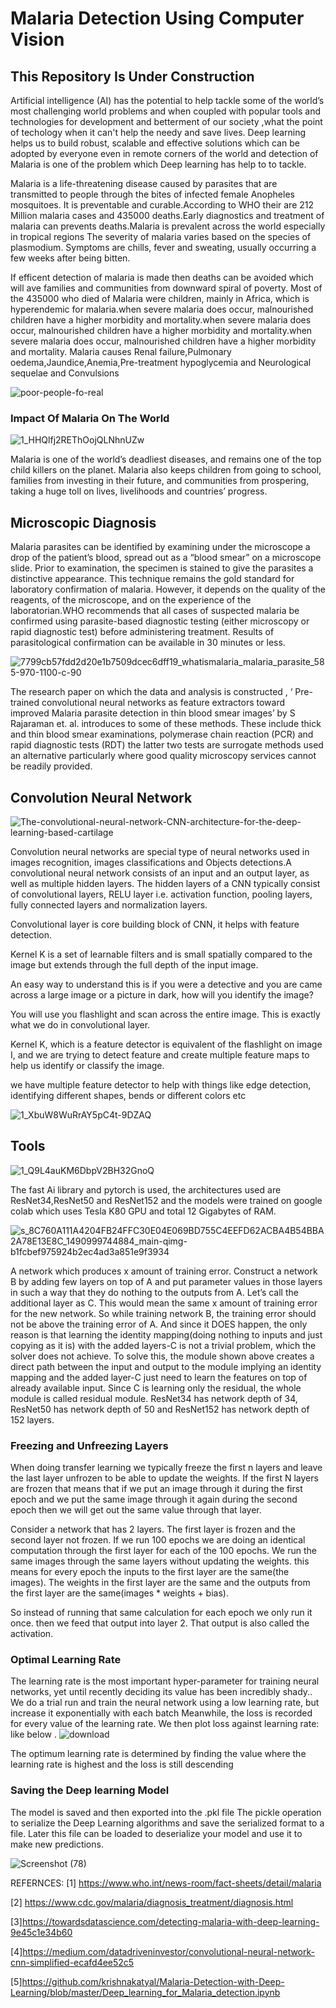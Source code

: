 # Malaria Detection Using Computer Vision
## This Repository Is Under Construction
Artificial intelligence (AI) has the potential to help tackle some of the world’s most challenging world problems and when 
coupled with popular tools and technologies  for development and betterment of our society ,what the point of techology when it can't help the needy and save lives. Deep learning helps us to  build robust, scalable and effective solutions which can be adopted by everyone even in remote corners of the world and detection of Malaria is one of the problem which Deep learning has help to to tackle.

Malaria is a life-threatening disease caused by parasites that are transmitted to people through the bites of infected female Anopheles mosquitoes. It is preventable and curable.According to WHO their are 212 Million malaria cases and 435000 deaths.Early diagnostics and treatment of malaria can prevents deaths.Malaria is prevalent across the world especially in tropical regions
The severity of malaria varies based on the species of plasmodium.
Symptoms are chills, fever and sweating, usually occurring a few weeks after being bitten.

If efficent detection of malaria is made then deaths can be avoided which will ave families and communities from downward spiral of poverty.
Most of the 435000 who died of Malaria were children, mainly in Africa, which is hyperendemic for malaria.when severe malaria does occur, malnourished children have a higher morbidity and mortality.when severe malaria does occur, malnourished children have a higher morbidity and mortality.when severe malaria does occur, malnourished children have a higher morbidity and mortality.
Malaria  causes Renal failure,Pulmonary oedema,Jaundice,Anemia,Pre-treatment hypoglycemia and Neurological sequelae and Convulsions


![poor-people-fo-real](https://user-images.githubusercontent.com/37455387/58870226-6ca29700-86dd-11e9-9485-9bdd0b5f37ac.jpg)

### Impact Of Malaria On The World

![1_HHQlfj2REThOojQLNhnUZw](https://user-images.githubusercontent.com/37455387/58866717-c6ec2980-86d6-11e9-811b-d4e0a9c922c9.png)

Malaria is one of the world’s deadliest diseases, and remains one of the top child killers on the planet. Malaria also keeps children from going to school, families from investing in their future, and communities from prospering, taking a huge toll on lives, livelihoods and countries’ progress.

## Microscopic Diagnosis

Malaria parasites can be identified by examining under the microscope a drop of the patient’s blood, spread out as a “blood smear” on a microscope slide. Prior to examination, the specimen is stained to give the parasites a distinctive appearance. This technique remains the gold standard for laboratory confirmation of malaria. However, it depends on the quality of the reagents, of the microscope, and on the experience of the laboratorian.WHO recommends that all cases of suspected malaria be confirmed using parasite-based diagnostic testing (either microscopy or rapid diagnostic test) before administering treatment. Results of parasitological confirmation can be available in 30 minutes or less.

![7799cb57fdd2d20e1b7509dcec6dff19_whatismalaria_malaria_parasite_585-970-1100-c-90](https://user-images.githubusercontent.com/37455387/59105133-e5f5f000-8950-11e9-9a09-b0b782a8305b.jpg)

 
The research  paper on which the data and analysis is constructed , ‘ Pre-trained convolutional neural networks as feature extractors toward improved Malaria parasite detection in thin blood smear images’ by S Rajaraman et. al. introduces to some of these methods. These include thick and thin blood smear examinations, polymerase chain reaction (PCR) and rapid diagnostic tests (RDT) the latter two tests are surrogate methods  used an  alternative particularly where good quality microscopy services cannot be readily provided.

## Convolution Neural Network

![The-convolutional-neural-network-CNN-architecture-for-the-deep-learning-based-cartilage](https://user-images.githubusercontent.com/37455387/58866893-1cc0d180-86d7-11e9-9cba-3fff3ae3be6d.png)

Convolution neural networks are special type of neural networks used in images recognition, images classifications and  Objects detections.A convolutional neural network consists of an input and an output layer, as well as multiple hidden layers. The hidden layers of a CNN typically consist of convolutional layers, RELU layer i.e. activation function, pooling layers, fully connected layers and normalization layers.

Convolutional layer is core building block of CNN, it helps with feature detection.

Kernel K is a set of learnable filters and is small spatially compared to the image but extends through the full depth of the input image.

An easy way to understand this is if you were a detective and you are came across a large image or a picture in dark, how will you identify the image?

You will use you flashlight and scan across the entire image. This is exactly what we do in convolutional layer.

Kernel K, which is a feature detector is equivalent of the flashlight on image I, and we are trying to detect feature and create multiple feature maps to help us identify or classify the image.

we have multiple feature detector to help with things like edge detection, identifying different shapes, bends or different colors etc

![1_XbuW8WuRrAY5pC4t-9DZAQ](https://user-images.githubusercontent.com/37455387/58934834-3fabbe00-8789-11e9-81bf-5950375c5757.jpeg)



## Tools
![1_Q9L4auKM6DbpV2BH32GnoQ](https://user-images.githubusercontent.com/37455387/58870251-7926ef80-86dd-11e9-9980-8e47fb3be22a.jpeg)

The fast Ai library and pytorch is used, the architectures used are ResNet34,ResNet50 and ResNet152 and the models were trained on google colab which uses Tesla K80 GPU and total 12 Gigabytes of RAM. 

![s_8C760A111A4204FB24FFC30E04E069BD755C4EEFD62ACBA4B54BBA2A78E13E8C_1490999744884_main-qimg-b1fcbef975924b2ec4ad3a851e9f3934](https://user-images.githubusercontent.com/37455387/58935314-cad98380-878a-11e9-99e6-934d0bda2cec.png)


A network which produces x amount of training error. Construct a network B by adding few layers on top of A and put parameter values in those layers in such a way that they do nothing to the outputs from A. Let’s call the additional layer as C. This would mean the same x amount of training error for the new network. So while training network B, the training error should not be above the training error of A. And since it DOES happen, the only reason is that learning the identity mapping(doing nothing to inputs and just copying as it is) with the added layers-C is not a trivial problem, which the solver does not achieve. To solve this, the module shown above creates a direct path between the input and output to the module implying an identity mapping and the added layer-C just need to learn the features on top of already available input. Since C is learning only the residual, the whole module is called residual module.
ResNet34 has network depth of 34, ResNet50 has network depth of 50 and ResNet152 has network depth of 152 layers.

### Freezing and Unfreezing Layers
When doing transfer learning we typically freeze the first n layers and leave the last layer unfrozen to be able to update the weights.
If the first N layers are frozen that means that if we put an image through it during the first epoch and we put the same image through it again during the second epoch then we will get out the same value through that layer.

Consider a network that has 2 layers. The first layer is frozen and the second layer not frozen. If we run 100 epochs we are doing an identical computation through the first layer for each of the 100 epochs. We run the same images through the same layers without updating the weights. this means for every epoch the inputs to the first layer are the same(the images). The weights in the first layer are the same and the outputs from the first layer are the same(images * weights + bias).

So instead of running that same calculation for each epoch we only run it once. then we feed that output into layer 2. That output is also called the activation.

### Optimal Learning Rate

The learning rate is the most important hyper-parameter for training neural networks, yet until recently deciding its value has been incredibly shady.. 
We do a trial run and train the neural network using a low learning rate, but increase it exponentially with each batch
Meanwhile, the loss is recorded for every value of the learning rate. We then plot loss against learning rate: like below
.
![download](https://user-images.githubusercontent.com/37455387/59104682-c8745680-894f-11e9-8251-cc78c0566b97.png)

The optimum learning rate is determined by finding the value where the learning rate is highest and the loss is still descending


### Saving the Deep learning Model
 The model is saved and then exported into the .pkl file 
 The pickle operation to serialize the Deep Learning algorithms and save the serialized format to a file.
 Later this file can be loaded to deserialize your model and use it to make new predictions.
 
![Screenshot (78)](https://user-images.githubusercontent.com/37455387/59105915-acbe7f80-8952-11e9-9433-856c7c5f3dfc.png)

REFERNCES:
[1] https://www.who.int/news-room/fact-sheets/detail/malaria

[2] https://www.cdc.gov/malaria/diagnosis_treatment/diagnosis.html

[3]https://towardsdatascience.com/detecting-malaria-with-deep-learning-9e45c1e34b60 

[4]https://medium.com/datadriveninvestor/convolutional-neural-network-cnn-simplified-ecafd4ee52c5

[5]https://github.com/krishnakatyal/Malaria-Detection-with-Deep-Learning/blob/master/Deep_learning_for_Malaria_detection.ipynb
